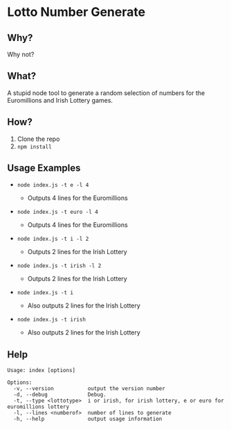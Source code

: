 # Lotto Number Generate

## Why?
Why not?

## What?
A stupid node tool to generate a random selection of numbers for the Euromillions and Irish Lottery games.

## How?

1. Clone the repo
2. `npm install`

## Usage Examples
* `node index.js -t e -l 4`
	* Outputs 4 lines for the Euromillions
* `node index.js -t euro -l 4`
	* Outputs 4 lines for the Euromillions
* `node index.js -t i -l 2`
	* Outputs 2 lines for the Irish Lottery
* `node index.js -t irish -l 2`
	* Outputs 2 lines for the Irish Lottery

* `node index.js -t i`
	* Also outputs 2 lines for the Irish Lottery
* `node index.js -t irish`
	* Also outputs 2 lines for the Irish Lottery

## Help

```
Usage: index [options]

Options:
  -v, --version           output the version number
  -d, --debug             Debug.
  -t, --type <lottotype>  i or irish, for irish lottery, e or euro for euromillions lottery
  -l, --lines <numberof>  number of lines to generate
  -h, --help              output usage information

```